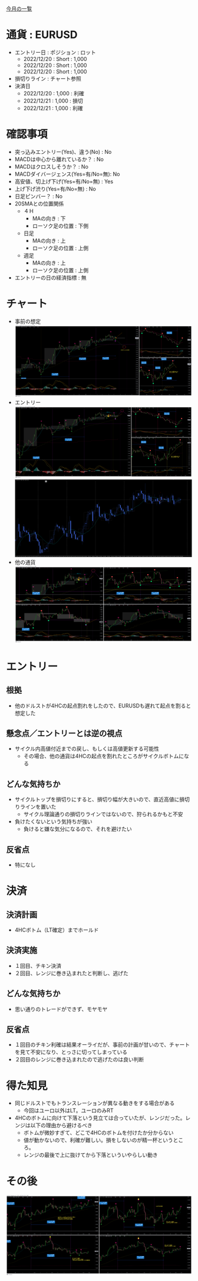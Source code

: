 [今月の一覧](../main.md)

# 通貨 : EURUSD
- エントリー日 : ポジション : ロット
  - 2022/12/20 : Short : 1,000
  - 2022/12/20 : Short : 1,000
  - 2022/12/20 : Short : 1,000
- 損切りライン : チャート参照
- 決済日
  - 2022/12/20 : 1,000 : 利確
  - 2022/12/21 : 1,000 : 損切
  - 2022/12/21 : 1,000 : 利確

# 確認事項
- 突っ込みエントリー(Yes)、違う(No) : No
- MACDは中心から離れているか？      : No
- MACDはクロスしそうか？            : No
- MACDダイバージェンス(Yes=有/No=無): No
- 高安値、切上げ下げ(Yes=有/No=無)  : Yes
- 上げ下げ渋り(Yes=有/No=無)        : No
- 日足ピンバー？                    : No
- 20SMAとの位置関係
  - ４Ｈ
    - MAの向き         : 下
    - ローソク足の位置 : 下側
  - 日足
    - MAの向き         : 上
    - ローソク足の位置 : 上側
  - 週足
    - MAの向き         : 上
    - ローソク足の位置 : 上側
- エントリーの日の経済指標 : 無

# チャート
- 事前の想定
![](img/2022-12-24-08-40-32.png)
- エントリー
![](img/2022-12-24-08-39-01.png)
![](img/2022-12-24-08-40-14.png)
- 他の通貨
![](img/2022-12-24-08-44-40.png)

# エントリー
## 根拠
- 他のドルストが4HCの起点割れをしたので、EURUSDも遅れて起点を割ると想定した

## 懸念点／エントリーとは逆の視点
- サイクル内高値付近までの戻し、もしくは高値更新する可能性
  - その場合、他の通貨は4HCの起点を割れたところがサイクルボトムになる

## どんな気持ちか
- サイクルトップを損切りにすると、損切り幅が大きいので、直近高値に損切りラインを置いた
  - サイクル理論通りの損切りラインではないので、狩られるかもと不安
- 負けたくないという気持ちが強い
  - 負けると嫌な気分になるので、それを避けたい

## 反省点
- 特になし

# 決済
## 決済計画
- 4HCボトム（LT確定）までホールド

## 決済実施
- １回目、チキン決済
- ２回目、レンジに巻き込まれたと判断し、逃げた

## どんな気持ちか
- 思い通りのトレードができず、モヤモヤ

## 反省点
- １回目のチキン利確は結果オーライだが、事前の計画が甘いので、チャートを見て不安になり、とっさに切ってしまっている
- ２回目のレンジに巻き込まれたので逃げたのは良い判断

# 得た知見
- 同じドルストでもトランスレーションが異なる動きをする場合がある
  - 今回はユーロ以外はLT。ユーロのみRT
- 4HCのボトムに向けて下落という見立ては合っていたが、レンジだった。レンジは以下の理由から避けるべき
  - ボトムが微妙すぎて、どこで4HCのボトムを付けたか分からない
  - 値が動かないので、利確が難しい。損をしないのが精一杯というところ。
  - レンジの最後で上に抜けてから下落といういやらしい動き

# その後
![](img/2022-12-31-08-33-12.png)

